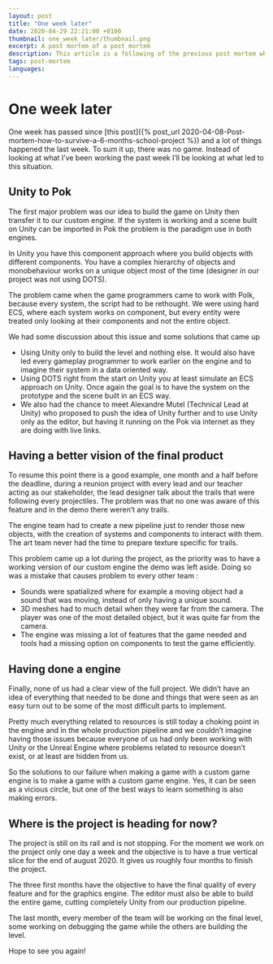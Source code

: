 ```yaml
---
layout: post
title: "One week later"
date: 2020-04-29 22:21:00 +0100
thumbnail: one_week_later/thumbnail.png
excerpt: A post mortem of a post mortem
description: This article is a following of the previous post mortem which take place one week later. Some more works has been done during this week and I try to sum up the good and the bad.1
tags: post-mortem
languages: 
---
```


# One week later

One week has passed since [this post]({% post_url 2020-04-08-Post-mortem-how-to-survive-a-6-months-school-project %}) and a lot of things happened the last week. To sum it up, there was no game. Instead of looking at what I’ve been working the past week I’ll be looking at what led to this situation.


## Unity to Pok

The first major problem was our idea to build the game on Unity then transfer it to our custom engine. If the system is working and a scene built on Unity can be imported in Pok the problem is the paradigm use in both engines.

In Unity you have this component approach where you build objects with different components. You have a complex hierarchy of objects and monobehaviour works on a unique object most of the time (designer in our project was not using DOTS).

The problem came when the game programmers came to work with Polk, because every system, the script had to be rethought. We were using hard ECS, where each system works on component, but every entity were treated only looking at their components and not the entire object. 
 
We had some discussion about this issue and some solutions that came up

*   Using Unity only to build the level and nothing else. It would also have led every gameplay programmer to work earlier on the engine and to imagine their system in a data oriented way.
*   Using DOTS right from the start on Unity you at least simulate an ECS approach on Unity. Once again the goal is to have the system on the prototype and the scene built in an ECS way.
*   We also had the chance to meet Alexandre Mutel (Technical Lead at Unity) who proposed to push the idea of Unity further and to use Unity only as the editor, but having it running on the Pok via internet as they are doing with live links.


## Having a better vision of the final product

To resume this point there is a good example, one month and a half before the deadline, during a reunion project with every lead and our teacher acting as our stakeholder, the lead designer talk about the trails that were following every projectiles. The problem was that no one was aware of this feature and in the demo there weren’t any trails.  
 
The engine team had to create a new pipeline just to render those new objects, with the creation of systems and components to interact with them. The art team never had the time to prepare texture specific for trails. 


This problem came up a lot during the project, as the priority was to have a working version of our custom engine the demo was left aside. Doing so was a mistake that causes problem to every other team :

*   Sounds were spatialized where for example a moving object had a sound that was moving, instead of only having a unique sound.
*   3D meshes had to much detail when they were far from the camera. The player was one of the most detailed object, but it was quite far from the camera.
*   The engine was missing a lot of features that the game needed and tools had a missing option on components to test the game efficiently.


## Having done a engine

Finally, none of us had a clear view of the full project. We didn’t have an idea of everything that needed to be done and things that were seen as an easy turn out to be some of the most difficult parts to implement.  
 
Pretty much everything related to resources is still today a choking point in the engine and in the whole production pipeline and we couldn’t imagine having those issues because everyone of us had only been working with Unity or the Unreal Engine where problems related to resource doesn’t exist, or at least are hidden from us. 
 
So the solutions to our failure when making a game with a custom game engine is to make a game with a custom game engine. Yes, it can be seen as a vicious circle, but one of the best ways to learn something is also making errors.


## Where is the project is heading for now?

The  project is still on its rail and is not stopping. For the moment we work on the project only one day a week and the objective is to have a true vertical slice for the end of august 2020. It gives us roughly four months to finish the project.

The three first months have the objective to have the final quality of every feature and for the graphics engine. The editor must also be able to build the entire game, cutting completely Unity from our production pipeline.

The last month, every member of the team will be working on the final level, some working on debugging the game while the others are building the level. 
 
Hope to see you again!
